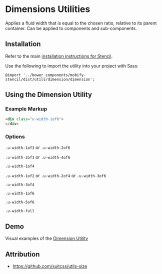 # Dimensions Utilities

Applies a fluid width that is equal to the chosen ratio, relative to its parent container. Can be applied to components and sub-components.


## Installation

Refer to the main [installation instructions for Stencil](https://github.com/mobify/stencil#installation).

Use the following to import the utility into your project with Sass:

```
@import '../bower_components/mobify-stencil/dist/utils/dimension/dimension';
```


## Using the Dimension Utility


### Example Markup

```html
<div class="u-width-1of6">
</div>
```


### Options

`.u-width-1of3` or `.u-width-2of6`

`.u-width-2of3` or `.u-width-4of6`

`.u-width-1of4`

`.u-width-1of2` or `.u-width-2of4` or `.u-width-3of6`

`.u-width-3of4`

`.u-width-1of6`

`.u-width-5of6`

`.u-width-full`


## Demo

Visual examples of the [Dimension Utility](https://mobify.github.io/stencil/visual/utils/dimension/index.html)


## Attribution

- https://github.com/suitcss/utils-size
